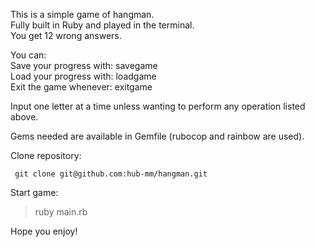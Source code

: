 This is a simple game of hangman.  
Fully built in Ruby and played in the terminal.  
You get 12 wrong answers.  

You can:   
Save your progress with: savegame  
Load your progress with: loadgame  
Exit the game whenever:  exitgame  

Input one letter at a time unless wanting to perform any operation listed above.


Gems needed are available in Gemfile (rubocop and rainbow are used).

Clone repository:
```
 git clone git@github.com:hub-mm/hangman.git
 ```
 
Start game:
> ruby main.rb

Hope you enjoy!

